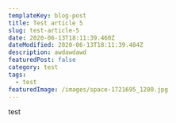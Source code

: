 ```yaml
---
templateKey: blog-post
title: Test article 5
slug: test-article-5
date: 2020-06-13T18:11:39.460Z
dateModified: 2020-06-13T18:11:39.484Z
description: awdawdawd
featuredPost: false
category: test
tags:
  - test
featuredImage: /images/space-1721695_1280.jpg
---
```

test